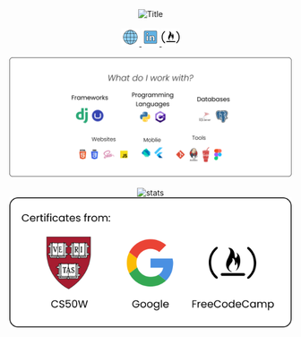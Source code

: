 <div align="center">
  <img src="./Hi,%20I’m%20Nikolaj%20Nikcio.svg" alt="Title">
</div>

<br />

<div align="center">
  <a href="https://nikcio.com/" target="_blank">
    <img src="./openmoji_globe-with-meridians.svg" alt="Website" height="32" width="32"/>
  </a>
  <a href="https://www.linkedin.com/in/nikcio/" target="_blank">
    <img src="./openmoji_linkedin.svg" alt="LinkedIn" height="32" width="32"/>
  </a>
  <a href="https://www.freecodecamp.org/nikcio" target="_blank">
    <img src="./cib_freecodecamp.svg" alt="FreeCodeCamp" height="32" width="32"/>
  </a>
</div>

<br />

<div align="center">
  <img src="./Github-body-content.svg" alt="Content">
</div>

<br />

<div align="center">
  <img src="https://github-readme-stats.vercel.app/api?username=nikcio&count_private=true&show_icons=true&hide=prs,stars&bg_color=61B2E4&text_color=ffffff&title_color=ffffff&icon_color=ffffff&custom_title=Stats:&disable_animations=true" alt="stats" />
  <img src="./Certificates.svg" alt="Certificates">
</div>
